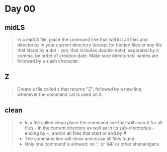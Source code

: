 # Day 00

## midLS

> In a midLS file, place the command line that will list all files and directories in your current directory (except for hidden files or any file that starts by a dot - yes, that includes double-dots), separated by a comma, by order of creation date. Make sure directories’ names are followed by a slash character.

## Z

> Create a file called z that returns "Z", followed by a new line, whenever the command cat is used on it.

## clean

> * In a file called clean place the command line that will search for all files - in the current directory as well as in its sub-directories - ending by ~, and/or all files that start or end by #
> * The command line will show and erase all files found.
> * Only one command is allowed: no ’;’ or ’&&’ or other shenanigans.
